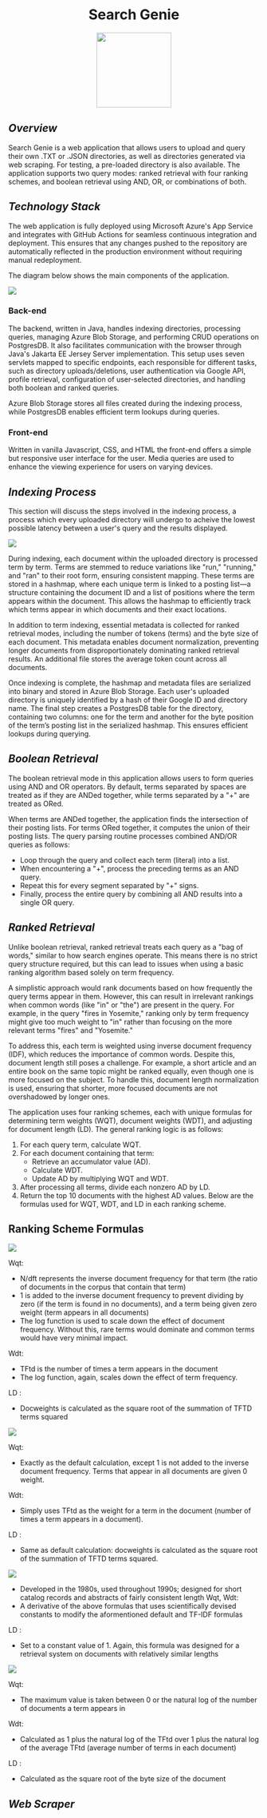 <h1 align = "center"> Search Genie </h1>
<p align="center">
  <img width="150" height="150" src="https://gyazo.com/d772b4d0dcea61f5d37abbad23918e6f.png">
</p>

## _Overview_

Search Genie is a web application that allows users to upload and query their own .TXT or .JSON directories, as well as directories generated via web scraping. For testing, a pre-loaded directory is also available. The application supports two query modes: ranked retrieval with four ranking schemes, and boolean retrieval using AND, OR, or combinations of both.

## _Technology Stack_
The web application is fully deployed using Microsoft Azure's App Service and integrates with GitHub Actions for seamless continuous integration and deployment. This ensures that any changes pushed to the repository are automatically reflected in the production environment without requiring manual redeployment.

The diagram below shows the main components of the application.


![](https://gyazo.com/52a3d4e99b68325981d2b64a16d94634.png)

### Back-end 
The backend, written in Java, handles indexing directories, processing queries, managing Azure Blob Storage, and performing CRUD operations on PostgresDB. It also facilitates communication with the browser through Java's Jakarta EE Jersey Server implementation. This setup uses seven servlets mapped to specific endpoints, each responsible for different tasks, such as directory uploads/deletions, user authentication via Google API, profile retrieval, configuration of user-selected directories, and handling both boolean and ranked queries.

Azure Blob Storage stores all files created during the indexing process, while PostgresDB enables efficient term lookups during queries.

### Front-end 
Written in vanilla Javascript, CSS, and HTML the front-end offers a simple but responsive user interface for the user. Media queries are used to enhance the viewing experience for users on varying devices. 

## _Indexing Process_
This section will discuss the steps involved in the indexing process, a process which every uploaded directory will undergo to acheive the lowest possible latency between a user's query and the results displayed. 

![](https://gyazo.com/079f35d36d770e8c7791c8d709806424.png)


During indexing, each document within the uploaded directory is processed term by term. Terms are stemmed to reduce variations like "run," "running," and "ran" to their root form, ensuring consistent mapping. These terms are stored in a hashmap, where each unique term is linked to a posting list—a structure containing the document ID and a list of positions where the term appears within the document. This allows the hashmap to efficiently track which terms appear in which documents and their exact locations.

In addition to term indexing, essential metadata is collected for ranked retrieval modes, including the number of tokens (terms) and the byte size of each document. This metadata enables document normalization, preventing longer documents from disproportionately dominating ranked retrieval results. An additional file stores the average token count across all documents.

Once indexing is complete, the hashmap and metadata files are serialized into binary and stored in Azure Blob Storage. Each user's uploaded directory is uniquely identified by a hash of their Google ID and directory name. The final step creates a PostgresDB table for the directory, containing two columns: one for the term and another for the byte position of the term’s posting list in the serialized hashmap. This ensures efficient lookups during querying.

## _Boolean Retrieval_
The boolean retrieval mode in this application allows users to form queries using AND and OR operators. By default, terms separated by spaces are treated as if they are ANDed together, while terms separated by a "+" are treated as ORed.

When terms are ANDed together, the application finds the intersection of their posting lists. For terms ORed together, it computes the union of their posting lists. The query parsing routine processes combined AND/OR queries as follows:

- Loop through the query and collect each term (literal) into a list.
- When encountering a "+", process the preceding terms as an AND query.
- Repeat this for every segment separated by "+" signs.
- Finally, process the entire query by combining all AND results into a single OR query.

## _Ranked Retrieval_
Unlike boolean retrieval, ranked retrieval treats each query as a "bag of words," similar to how search engines operate. This means there is no strict query structure required, but this can lead to issues when using a basic ranking algorithm based solely on term frequency.

A simplistic approach would rank documents based on how frequently the query terms appear in them. However, this can result in irrelevant rankings when common words (like "in" or "the") are present in the query. For example, in the query "fires in Yosemite," ranking only by term frequency might give too much weight to "in" rather than focusing on the more relevant terms "fires" and "Yosemite."

To address this, each term is weighted using inverse document frequency (IDF), which reduces the importance of common words. Despite this, document length still poses a challenge. For example, a short article and an entire book on the same topic might be ranked equally, even though one is more focused on the subject. To handle this, document length normalization is used, ensuring that shorter, more focused documents are not overshadowed by longer ones.

The application uses four ranking schemes, each with unique formulas for determining term weights (WQT), document weights (WDT), and adjusting for document length (LD). The general ranking logic is as follows:

1. For each query term, calculate WQT.
2. For each document containing that term:
      - Retrieve an accumulator value (AD).
      - Calculate WDT.
      - Update AD by multiplying WQT and WDT.
3. After processing all terms, divide each nonzero AD by LD.
4. Return the top 10 documents with the highest AD values.
Below are the formulas used for WQT, WDT, and LD in each ranking scheme.

## Ranking Scheme Formulas

   
   ![](https://i.gyazo.com/eb608bfd40a7f0f1879603e38d58698d.png)
   
   Wqt:
   - N/dft represents the inverse document frequency for that term (the ratio of documents in the corpus that contain that term)
   - 1 is added to the inverse document frequency to prevent dividing by zero (if the term is found in no documents), and a term being given zero weight (term appears in all documents)
   - The log function is used to scale down the effect of document frequency. Without this, rare terms would dominate and common terms would have very minimal impact.
   
   Wdt:
   - TFtd is the number of times a term appears in the document
   - The log function, again, scales down the effect of term frequency.
     
   LD :
   
  - Docweights is calculated as the square root of the summation of TFTD terms squared
    
   

   
   ![](https://i.gyazo.com/f569b3ec39a67f492e2b1bb4541e82bf.png)

   Wqt:
   - Exactly as the default calculation, except 1 is not added to the inverse document frequency. Terms that appear in all documents are given 0 weight. 
   
   Wdt:
   - Simply uses TFtd as the weight for a term in the document (number of times a term appears in a document).
     
   LD :
   
  - Same as default calculation: docweights is calculated as the square root of the summation of TFTD terms squared.


   ![](https://i.gyazo.com/6fbc53ea9cb1ee932c012e239e50f55b.png)

   - Developed in the 1980s, used throughout 1990s; designed for short catalog records and abstracts of fairly consistent length
   Wqt, Wdt:
   - A derivative of the above formulas that uses scientifically devised constants to modify the aformentioned default and TF-IDF formulas
     
   LD :
   
  - Set to a constant value of 1. Again, this formula was designed for a retrieval system on documents with relatively similar lengths


   
   ![](https://i.gyazo.com/1b5cba7ac18f70b414f53987528c9131.png) 

   Wqt:
   - The maximum value is taken between 0 or the natural log of the number of documents a term appears in
   
   Wdt:
   - Calculated as 1 plus the natural log of the TFtd over 1 plus the natural log of the average TFtd (average number of terms in each document)
     
   LD :
   
  - Calculated as the square root of the byte size of the document






## _Web Scraper_
